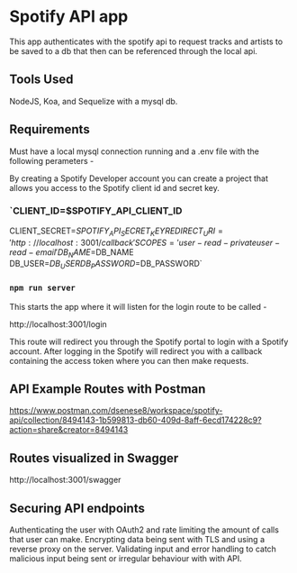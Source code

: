 # Spotify API app

This app authenticates with the spotify api to request tracks and artists to be saved to a db that then can be referenced through the local api.

## Tools Used

NodeJS, Koa, and Sequelize with a mysql db.

## Requirements

Must have a local mysql connection running and a .env file with the following perameters -

By creating a Spotify Developer account you can create a project that allows you access to the Spotify client id and secret key.

### `CLIENT_ID=$SPOTIFY_API_CLIENT_ID  
CLIENT_SECRET=$SPOTIFY_API_SECRET_KEY  
REDIRECT_URI='http://localhost:3001/callback'  
SCOPES='user-read-private user-read-email'  
DB_NAME=$DB_NAME   
DB_USER=$DB_USER  
DB_PASSWORD=$DB_PASSWORD` 

### `npm run server`

This starts the app where it will listen for the login route to be called -

http://localhost:3001/login

This route will redirect you through the Spotify portal to login with a Spotify account. After logging in the Spotify will redirect you with a callback containing the access token where you can then make requests.

## API Example Routes with Postman

https://www.postman.com/dsenese8/workspace/spotify-api/collection/8494143-1b599813-db60-409d-8aff-6ecd174228c9?action=share&creator=8494143

## Routes visualized in Swagger

http://localhost:3001/swagger

## Securing API endpoints

Authenticating the user with OAuth2 and rate limiting the amount of calls that user can make. Encrypting data being sent with TLS and using a reverse proxy on the server. Validating input and error handling to catch malicious input being sent or irregular behaviour with with API.


